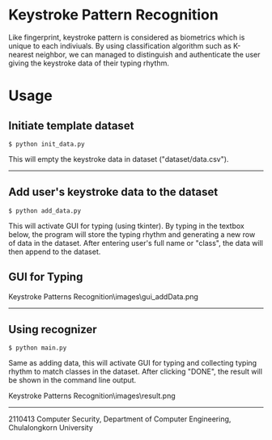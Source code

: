 # Keystroke Pattern Recognition
Like fingerprint, keystroke pattern is considered as biometrics which is unique to each indiviuals. By using classification algorithm such as K-nearest neighbor, we can managed to distinguish and authenticate the user giving the keystroke data of their typing rhythm.
# Usage
## Initiate template dataset
~~~
$ python init_data.py
~~~
This will empty the keystroke data in dataset ("dataset/data.csv").

---
## Add user's keystroke data to the dataset
~~~
$ python add_data.py
~~~
This will activate GUI for typing (using tkinter). By typing in the textbox below, the program will store the typing rhythm and generating a new row of data in the dataset. After entering user's full name or "class", the data will then append to the dataset.
## GUI for Typing

Keystroke Patterns Recognition\images\gui_addData.png

---
## Using recognizer
~~~
$ python main.py
~~~
Same as adding data, this will activate GUI for typing and collecting typing rhythm to match classes in the dataset. After clicking "DONE", the result will be shown in the command line output.

Keystroke Patterns Recognition\images\result.png

---
2110413 Computer Security, Department of Computer Engineering, Chulalongkorn University